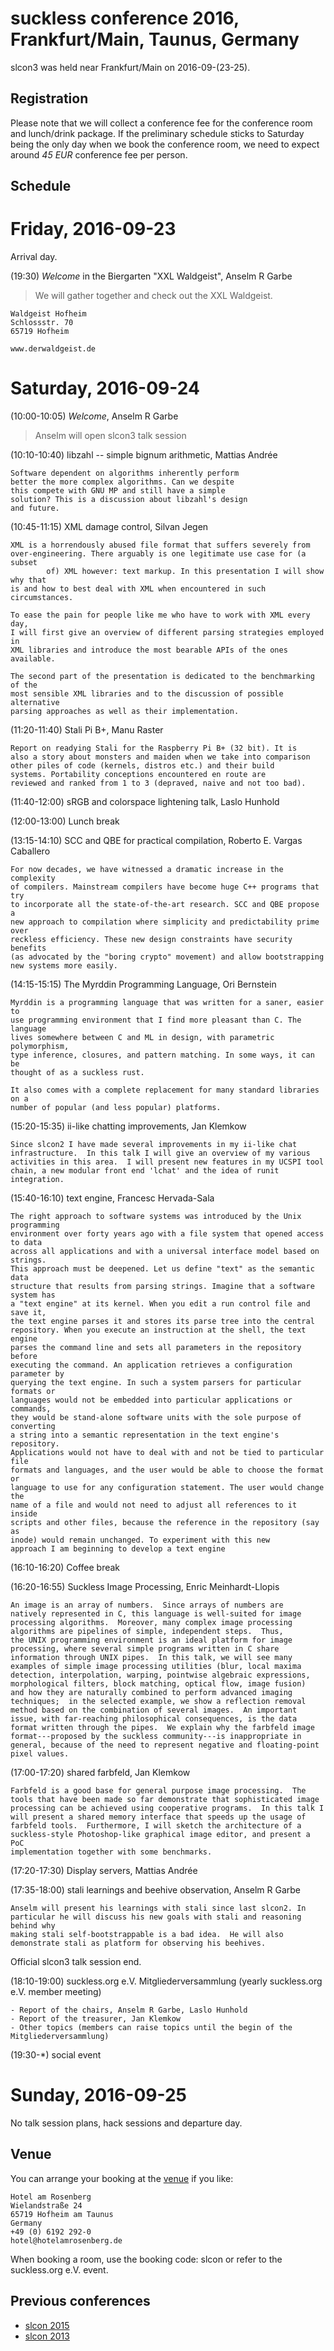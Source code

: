 suckless conference 2016, Frankfurt/Main, Taunus, Germany
=========================================================

slcon3 was held near Frankfurt/Main on 2016-09-(23-25).

Registration
------------

Please note that we will collect a conference fee for the conference room and
lunch/drink package. If the preliminary schedule sticks to Saturday being the
only day when we book the conference room, we need to expect around *45 EUR*
conference fee per person.

Schedule
--------

Friday, 2016-09-23
==================

Arrival day.

(19:30) *Welcome* in the Biergarten "XXL Waldgeist", Anselm R Garbe

> We will gather together and check out the XXL Waldgeist.

	Waldgeist Hofheim
	Schlossstr. 70
	65719 Hofheim

	www.derwaldgeist.de


Saturday, 2016-09-24
====================

(10:00-10:05) *Welcome*, Anselm R Garbe

> Anselm will open slcon3 talk session

(10:10-10:40) libzahl -- simple bignum arithmetic, Mattias Andrée

	Software dependent on algorithms inherently perform
	better the more complex algorithms. Can we despite
	this compete with GNU MP and still have a simple
	solution? This is a discussion about libzahl's design
	and future.

(10:45-11:15) XML damage control, Silvan Jegen

	XML is a horrendously abused file format that suffers severely from
	over-engineering. There arguably is one legitimate use case for (a subset
			of) XML however: text markup. In this presentation I will show why that
	is and how to best deal with XML when encountered in such circumstances.

	To ease the pain for people like me who have to work with XML every day,
	I will first give an overview of different parsing strategies employed in
	XML libraries and introduce the most bearable APIs of the ones available.

	The second part of the presentation is dedicated to the benchmarking of the
	most sensible XML libraries and to the discussion of possible alternative
	parsing approaches as well as their implementation.

(11:20-11:40) Stali Pi B+, Manu Raster

	Report on readying Stali for the Raspberry Pi B+ (32 bit). It is
	also a story about monsters and maiden when we take into comparison
	other piles of code (kernels, distros etc.) and their build
	systems. Portability conceptions encountered en route are
	reviewed and ranked from 1 to 3 (depraved, naive and not too bad).

(11:40-12:00) sRGB and colorspace lightening talk, Laslo Hunhold

(12:00-13:00) Lunch break

(13:15-14:10) SCC and QBE for practical compilation, Roberto E. Vargas Caballero

	For now decades, we have witnessed a dramatic increase in the complexity
	of compilers. Mainstream compilers have become huge C++ programs that try
	to incorporate all the state-of-the-art research. SCC and QBE propose a
	new approach to compilation where simplicity and predictability prime over
	reckless efficiency. These new design constraints have security benefits
	(as advocated by the "boring crypto" movement) and allow bootstrapping
	new systems more easily.

(14:15-15:15) The Myrddin Programming Language, Ori Bernstein

	Myrddin is a programming language that was written for a saner, easier to
	use programming environment that I find more pleasant than C. The language
	lives somewhere between C and ML in design, with parametric polymorphism,
	type inference, closures, and pattern matching. In some ways, it can be
	thought of as a suckless rust.

	It also comes with a complete replacement for many standard libraries on a
	number of popular (and less popular) platforms.

(15:20-15:35)  ii-like chatting improvements, Jan Klemkow

	Since slcon2 I have made several improvements in my ii-like chat
	infrastructure.  In this talk I will give an overview of my various
	activities in this area.  I will present new features in my UCSPI tool
	chain, a new modular front end 'lchat' and the idea of runit integration.

(15:40-16:10) text engine, Francesc Hervada-Sala

	The right approach to software systems was introduced by the Unix programming
	environment over forty years ago with a file system that opened access to data
	across all applications and with a universal interface model based on strings.
	This approach must be deepened. Let us define "text" as the semantic data
	structure that results from parsing strings. Imagine that a software system has
	a "text engine" at its kernel. When you edit a run control file and save it,
	the text engine parses it and stores its parse tree into the central
	repository. When you execute an instruction at the shell, the text engine
	parses the command line and sets all parameters in the repository before
	executing the command. An application retrieves a configuration parameter by
	querying the text engine. In such a system parsers for particular formats or
	languages would not be embedded into particular applications or commands,
	they would be stand-alone software units with the sole purpose of converting
	a string into a semantic representation in the text engine's repository.
	Applications would not have to deal with and not be tied to particular file
	formats and languages, and the user would be able to choose the format or
	language to use for any configuration statement. The user would change the
	name of a file and would not need to adjust all references to it inside
	scripts and other files, because the reference in the repository (say as
	inode) would remain unchanged. To experiment with this new
	approach I am beginning to develop a text engine

(16:10-16:20) Coffee break

(16:20-16:55) Suckless Image Processing,  Enric Meinhardt-Llopis

	An image is an array of numbers.  Since arrays of numbers are
	natively represented in C, this language is well-suited for image
	processing algorithms.  Moreover, many complex image processing
	algorithms are pipelines of simple, independent steps.  Thus,
	the UNIX programming environment is an ideal platform for image
	processing, where several simple programs written in C share
	information through UNIX pipes.  In this talk, we will see many
	examples of simple image processing utilities (blur, local maxima
	detection, interpolation, warping, pointwise algebraic expressions,
	morphological filters, block matching, optical flow, image fusion)
	and how they are naturally combined to perform advanced imaging
	techniques;  in the selected example, we show a reflection removal
	method based on the combination of several images.  An important
	issue, with far-reaching philosophical consequences, is the data
	format written through the pipes.  We explain why the farbfeld image
	format---proposed by the suckless community---is inappropriate in
	general, because of the need to represent negative and floating-point
	pixel values.

(17:00-17:20) shared farbfeld, Jan Klemkow

	Farbfeld is a good base for general purpose image processing.  The
	tools that have been made so far demonstrate that sophisticated image
	processing can be achieved using cooperative programs.  In this talk I
	will present a shared memory interface that speeds up the usage of
	farbfeld tools.  Furthermore, I will sketch the architecture of a
	suckless-style Photoshop-like graphical image editor, and present a PoC
	implementation together with some benchmarks.

(17:20-17:30) Display servers, Mattias Andrée

(17:35-18:00) stali learnings and beehive observation, Anselm R Garbe

	Anselm will present his learnings with stali since last slcon2. In
	particular he will discuss his new goals with stali and reasoning behind why
	making stali self-bootstrappable is a bad idea.  He will also
	demonstrate stali as platform for observing his beehives.

Official slcon3 talk session end.

(18:10-19:00) suckless.org e.V. Mitgliederversammlung (yearly suckless.org e.V. member meeting)

	- Report of the chairs, Anselm R Garbe, Laslo Hunhold
	- Report of the treasurer, Jan Klemkow
	- Other topics (members can raise topics until the begin of the Mitgliederversammlung)

(19:30-\*) social event

Sunday, 2016-09-25
==================

No talk session plans, hack sessions and departure day.

Venue
-----
You can arrange your booking at the [venue](http://www.hotelamrosenberg.de) if you like:

	Hotel am Rosenberg
	Wielandstraße 24
	65719 Hofheim am Taunus
	Germany
	+49 (0) 6192 292-0
	hotel@hotelamrosenberg.de

When booking a room, use the booking code: slcon or refer to the suckless.org e.V. event.

Previous conferences
--------------------
* [slcon 2015](2015)
* [slcon 2013](2013)
